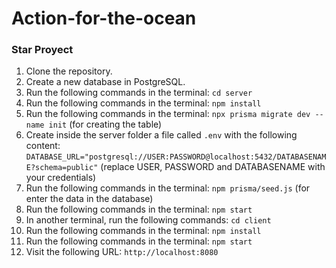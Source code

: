# Action-for-the-ocean

### Star Proyect

1. Clone the repository.
2. Create a new database in PostgreSQL.
3. Run the following commands in the terminal: `cd server`
4. Run the following commands in the terminal: `npm install`
5. Run the following commands in the terminal: `npx prisma migrate dev --name init` (for creating the table)
6. Create inside the server folder a file called `.env` with the following content: `DATABASE_URL="postgresql://USER:PASSWORD@localhost:5432/DATABASENAME?schema=public"` (replace USER, PASSWORD and DATABASENAME with your credentials)
7. Run the following commands in the terminal: `npm prisma/seed.js` (for enter the data in the database)
8. Run the following commands in the terminal: `npm start`
9. In another terminal, run the following commands: `cd client`
10. Run the following commands in the terminal: `npm install`
11. Run the following commands in the terminal: `npm start`
12. Visit the following URL: `http://localhost:8080`
